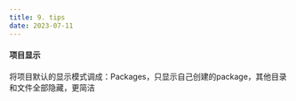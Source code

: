 ```yaml
---
title: 9. tips
date: 2023-07-11
---
```


#### 项目显示
将项目默认的显示模式调成：Packages，只显示自己创建的package，其他目录和文件全部隐藏，更简洁

